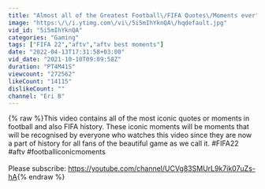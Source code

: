 ```yaml
---
title: "Almost all of the Greatest Football\/FIFA Quotes\/Moments ever"
image: "https:\/\/i.ytimg.com\/vi\/5i5mIhYknQA\/hqdefault.jpg"
vid_id: "5i5mIhYknQA"
categories: "Gaming"
tags: ["FIFA 22","aftv","aftv best moments"]
date: "2022-04-13T17:31:58+03:00"
vid_date: "2021-10-10T09:09:58Z"
duration: "PT4M41S"
viewcount: "272562"
likeCount: "14115"
dislikeCount: ""
channel: "Eri B"
---
```

{% raw %}This video contains all of the most iconic quotes or moments in football and also FIFA history. These iconic moments will be moments that will be recognised by everyone who watches this video since they are now a part of history for all fans of the beautiful game as we call it. #FIFA22 #aftv #footballiconicmoments<br /><br />Please subscribe: <a rel="nofollow" target="blank" href="https://youtube.com/channel/UCVg83SMUrL9k7ik07uZs-hA">https://youtube.com/channel/UCVg83SMUrL9k7ik07uZs-hA</a>{% endraw %}
